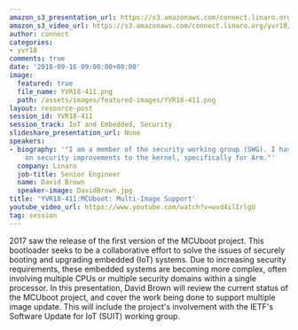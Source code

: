 ```yaml
---
amazon_s3_presentation_url: https://s3.amazonaws.com/connect.linaro.org/yvr18/presentations/yvr18-411.pdf
amazon_s3_video_url: https://s3.amazonaws.com/connect.linaro.org/yvr18/videos/yvr18-411.mp4
author: connect
categories:
- yvr18
comments: true
date: '2018-09-16 09:00:00+00:00'
image:
  featured: true
  file_name: YVR18-411.png
  path: /assets/images/featured-images/YVR18-411.png
layout: resource-post
session_id: YVR18-411
session_track: IoT and Embedded, Security
slideshare_presentation_url: None
speakers:
- biography: '"I am a member of the security working group (SWG). I have been working
    on security improvements to the kernel, specifically for Arm."'
  company: Linaro
  job-title: Senior Engineer
  name: David Brown
  speaker-image: DavidBrown.jpg
title: 'YVR18-411:MCUboot: Multi-Image Support'
youtube_video_url: https://www.youtube.com/watch?v=wvd4ilIrlgU
tag: session
---
```


2017 saw the release of the first version of the MCUboot project.
This bootloader seeks to be a collaborative effort to solve the issues
of securely booting and upgrading embedded (IoT) systems.  Due to
increasing security requirements, these embedded systems are becoming
more complex, often involving multiple CPUs or multiple security
domains within a single processor.  In this presentation, David Brown
will review the current status of the MCUboot project, and cover the
work being done to support multiple image update.  This will include
the project's involvement with the IETF's Software Update for IoT
(SUIT) working group.
